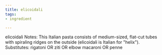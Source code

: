 ```yaml
---
title: elicoidali
tags:
- ingredient

---
```

elicoidali Notes: This Italian pasta consists of medium-sized, flat-cut tubes with spiraling ridges on the outside (elicoidali is Italian for "helix"). Substitutes: rigatoni OR ziti OR elbow macaroni OR penne
